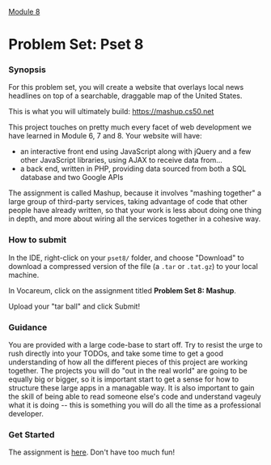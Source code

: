 [Module 8](../..)

# Problem Set: Pset 8

### Synopsis

For this problem set, you will create a website that overlays local news headlines on top of a searchable, draggable map of the United States.

This is what you will ultimately build: https://mashup.cs50.net

This project touches on pretty much every facet of web development we have learned in Module 6, 7 and 8. Your website will have:
* an interactive front end using JavaScript along with jQuery and a few other JavaScript libraries, using AJAX to receive data from...
* a back end, written in PHP, providing data sourced from both a SQL database and two Google APIs

The assignment is called Mashup, because it involves "mashing together" a large group of third-party services, taking advantage of code that other people have already written, so that your work is less about doing one thing in depth, and more about wiring all the services together in a cohesive way.

### How to submit 

In the IDE, right-click on your `pset8/` folder, and choose "Download" to download a compressed version of the file (a `.tar` or `.tat.gz`) to your local machine.

In Vocareum, click on the assignment titled **Problem Set 8: Mashup**.

Upload your "tar ball" and click Submit!

### Guidance

You are provided with a large code-base to start off. Try to resist the urge to rush directly into your TODOs, and take some time to get a good understanding of how all the different pieces of this project are working together. The projects you will do "out in the real world" are going to be equally big or bigger, so it is important start to get a sense for how to structure these large apps in a managable way. It is also important to gain the skill of being able to read someone else's code and understand vageuly what it is doing -- this is something you will do all the time as a professional developer. 


### Get Started
The assignment is <a href="http://cdn.cs50.net/2015/fall/psets/8/pset8/pset8.html" target="_blank">here</a>. Don't have too much fun!


